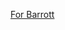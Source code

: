 [For Barrott](https://arcanis.github.io/secretsanta/pairing.html?name=Barrott&key=963&pairing=U2FsdGVkX1%2BZPEkiMBRPI4Qix6hWS0ie%2BqC4cLeoo84Cg6dW4iZE8zZowpgNxcChvXehVjLx%2B2B48uQ4CVFAGiTD0tUO0RebERhIqt%2F7s%2BFeSQ3XoaWo2pitYsvjFWFIV%2BroV%2Bg671TZmm7UpwT3KzbmpnFZ1kGdaQD1zfz76WPW36jnJwMp1qXO6RolG4cERJlLxceFwnvtsCWZvIT3OA%3D%3D)
